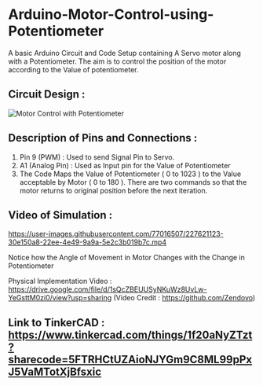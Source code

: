 # Arduino-Motor-Control-using-Potentiometer
A basic Arduino Circuit and Code Setup containing A Servo motor along with a Potentiometer. The aim is to control the position of the motor according to the Value of potentiometer.

## Circuit Design :

  ![Motor Control with Potentiometer](https://user-images.githubusercontent.com/77016507/227536586-0e012836-5c66-48c9-a878-8786292484f9.png)

## Description of Pins and Connections :

1. Pin 9 (PWM) : Used to send Signal Pin to Servo.
2. A1 (Analog Pin) : Used as Input pin for the Value of Potentiometer
3. The Code Maps the Value of Potentiometer ( 0 to 1023 ) to the Value acceptable by Motor ( 0 to 180 ). There are two commands so that the motor returns to original position before the next iteration.

## Video of Simulation :

https://user-images.githubusercontent.com/77016507/227621123-30e150a8-22ee-4e49-9a9a-5e2c3b019b7c.mp4

Notice how the Angle of Movement in Motor Changes with the Change in Potentiometer

Physical Implementation Video : https://drive.google.com/file/d/1sQcZBEUUSyNKuWz8UvLw-YeGsttM0zi0/view?usp=sharing (Video Credit : https://github.com/Zendovo)

## Link to TinkerCAD : https://www.tinkercad.com/things/1f20aNyZTzt?sharecode=5FTRHCtUZAioNJYGm9C8ML99pPxJ5VaMTotXjBfsxic
